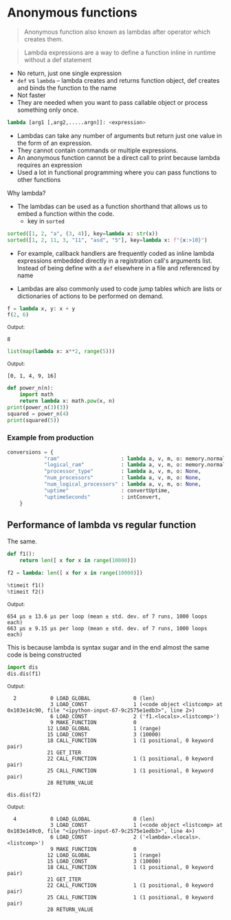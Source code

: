 # Anonymous functions

> Anonymous function also known as lambdas after operator which creates them.

> Lambda expressions are a way to define a function inline in runtime without a def statement

* No return, just one single expression
* ```def``` vs ```lambda``` – lambda creates and returns function object, def creates and binds the function to the name
* Not faster
* They are needed when you want to pass callable object or process something only once.

```python
lambda [arg1 [,arg2,.....argn]]: <expression>
```

* Lambdas can take any number of arguments but return just one value in the form of an expression. 
* They cannot contain commands or multiple expressions. 
* An anonymous function cannot be a direct call to print because lambda requires an expression 
* Used a lot in functional programming where you can pass functions to other functions

Why lambda?

* The lambdas can be used as a function shorthand that allows us to embed a function within the code. 
    * key in `sorted`
    
```python
sorted([1, 2, "a", (3, 4)], key=lambda x: str(x))
sorted([1, 2, 11, 3, "11", "asd", "5"], key=lambda x: f"{x:>10}")
```
    
* For example, callback handlers are frequently coded as inline lambda expressions embedded directly in a registration call's arguments list. Instead of being define with a `def` elsewhere in a file and referenced by name
    
* Lambdas are also commonly used to code jump tables which are lists or dictionaries of actions to be performed on demand.


```python
f = lambda x, y: x + y 
f(2, 6)
```




<sub>Output:</sub>

    8




```python
list(map(lambda x: x**2, range(5)))
```




<sub>Output:</sub>

    [0, 1, 4, 9, 16]




```python
def power_n(n): 
    import math 
    return lambda x: math.pow(x, n) 
print(power_n(3)(3))
squared = power_n(4)
print(squared(5))
```

### Example from production

```python
conversions = {
            "ram"                    : lambda a, v, m, o: memory.normalizeRam(v),
            "logical_ram"            : lambda a, v, m, o: memory.normalizeRam(v),
            "processor_type"         : lambda a, v, m, o: None,
            "num_processors"         : lambda a, v, m, o: None,
            "num_logical_processors" : lambda a, v, m, o: None,
            "uptime"                 : convertUptime,
            "uptimeSeconds"          : intConvert,
    }
```

## Performance of lambda vs regular function

The same.


```python
def f1():
    return len([ x for x in range(10000)])

f2 = lambda: len([ x for x in range(10000)])

%timeit f1()
%timeit f2()
```

<sub>Output:</sub>

    654 µs ± 13.6 µs per loop (mean ± std. dev. of 7 runs, 1000 loops each)
    663 µs ± 9.15 µs per loop (mean ± std. dev. of 7 runs, 1000 loops each)


This is because lambda is syntax sugar and in the end almost the same code is being constructed


```python
import dis
dis.dis(f1)
```

<sub>Output:</sub>

      2           0 LOAD_GLOBAL              0 (len)
                  3 LOAD_CONST               1 (<code object <listcomp> at 0x103e14c90, file "<ipython-input-67-9c2575e1edb3>", line 2>)
                  6 LOAD_CONST               2 ('f1.<locals>.<listcomp>')
                  9 MAKE_FUNCTION            0
                 12 LOAD_GLOBAL              1 (range)
                 15 LOAD_CONST               3 (10000)
                 18 CALL_FUNCTION            1 (1 positional, 0 keyword pair)
                 21 GET_ITER
                 22 CALL_FUNCTION            1 (1 positional, 0 keyword pair)
                 25 CALL_FUNCTION            1 (1 positional, 0 keyword pair)
                 28 RETURN_VALUE



```python
dis.dis(f2)
```

<sub>Output:</sub>

      4           0 LOAD_GLOBAL              0 (len)
                  3 LOAD_CONST               1 (<code object <listcomp> at 0x103e149c0, file "<ipython-input-67-9c2575e1edb3>", line 4>)
                  6 LOAD_CONST               2 ('<lambda>.<locals>.<listcomp>')
                  9 MAKE_FUNCTION            0
                 12 LOAD_GLOBAL              1 (range)
                 15 LOAD_CONST               3 (10000)
                 18 CALL_FUNCTION            1 (1 positional, 0 keyword pair)
                 21 GET_ITER
                 22 CALL_FUNCTION            1 (1 positional, 0 keyword pair)
                 25 CALL_FUNCTION            1 (1 positional, 0 keyword pair)
                 28 RETURN_VALUE